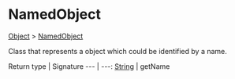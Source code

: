 
# NamedObject

[Object]() > [NamedObject](nullfr/faylixe/googlecodejam/client/common/NamedObject.md)


<p>Class that represents a object which
 could be identified by a name.</p>

Return type | Signature
--- | ---:
[String]() | getName
